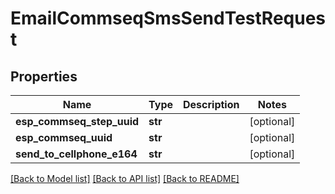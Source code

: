 # EmailCommseqSmsSendTestRequest

## Properties
Name | Type | Description | Notes
------------ | ------------- | ------------- | -------------
**esp_commseq_step_uuid** | **str** |  | [optional] 
**esp_commseq_uuid** | **str** |  | [optional] 
**send_to_cellphone_e164** | **str** |  | [optional] 

[[Back to Model list]](../README.md#documentation-for-models) [[Back to API list]](../README.md#documentation-for-api-endpoints) [[Back to README]](../README.md)


